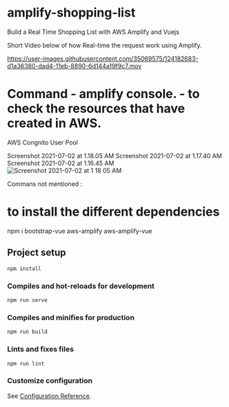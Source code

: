 # amplify-shopping-list

Build a Real Time Shopping List with AWS Amplify and Vuejs

Short Video below of how Real-time the request work using Amplify.



https://user-images.githubusercontent.com/35069575/124182683-d1a36380-dad4-11eb-8890-6d144a19f9c7.mov

# Command - amplify console. - to check the resources that have created in AWS.

AWS Congnito User Pool

Screenshot 2021-07-02 at 1.18.05 AM
Screenshot 2021-07-02 at 1.17.40 AM
Screenshot 2021-07-02 at 1.16.45 AM![Screenshot 2021-07-02 at 1 18 05 AM](https://user-images.githubusercontent.com/35069575/124182701-d9fb9e80-dad4-11eb-8ef5-fca6dc9e9acc.png)





Commans not mentioned :

# to install the different dependencies
npm i bootstrap-vue aws-amplify aws-amplify-vue


## Project setup
```
npm install
```

### Compiles and hot-reloads for development
```
npm run serve
```

### Compiles and minifies for production
```
npm run build
```

### Lints and fixes files
```
npm run lint
```

### Customize configuration
See [Configuration Reference](https://cli.vuejs.org/config/).
